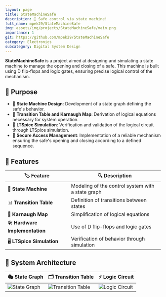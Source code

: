 ```yaml
---
layout: page
title: StateMachineSafe
description: 🔐 Safe control via state machine!
full_name: mpek29/StateMachineSafe
img: assets/img/projects/StateMachineSafe/main.png
importance: 1
git: https://github.com/mpek29/StateMachineSafe
category: Electronics
subcategory: Digital System Design
---
```



**StateMachineSafe** is a project aimed at designing and simulating a state machine to manage the opening and closing of a safe. This machine is built using D flip-flops and logic gates, ensuring precise logical control of the mechanism.

## 🎯 Purpose

- 📜 **State Machine Design**: Development of a state graph defining the safe's behavior.
- 🧮 **Transition Table and Karnaugh Map**: Derivation of logical equations necessary for system operation.
- 🔬 **LTSpice Simulation**: Verification and validation of the logical circuit through LTSpice simulation.
- 🔑 **Secure Access Management**: Implementation of a reliable mechanism ensuring the safe's opening and closing according to a defined sequence.

## 📝 Features

| 🏷️ Feature          | 🔍 Description |
|---------------------------|-------------|
| 🔄 **State Machine** | Modeling of the control system with a state graph |
| 📊 **Transition Table** | Definition of transitions between states |
| 📏 **Karnaugh Map** | Simplification of logical equations |
| 🛠️ **Hardware Implementation** | Use of D flip-flops and logic gates |
| 🖥️ **LTSpice Simulation** | Verification of behavior through simulation |

## 📐 System Architecture

| 🎭 State Graph | 🗂️ Transition Table | ⚡ Logic Circuit |
|-----------|-----------|-----------|
| ![State Graph](assets/img/state_graph.png) | ![Transition Table](assets/img/transition_table.png) | ![Logic Circuit](assets/img/logic_circuit.png) |

